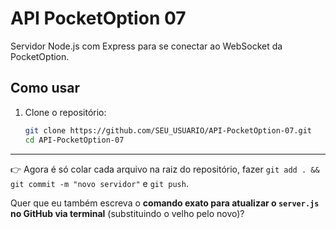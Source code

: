 ﻿# API PocketOption 07

Servidor Node.js com Express para se conectar ao WebSocket da PocketOption.

## Como usar

1. Clone o repositório:
   ```bash
   git clone https://github.com/SEU_USUARIO/API-PocketOption-07.git
   cd API-PocketOption-07

---

👉 Agora é só colar cada arquivo na raiz do repositório, fazer `git add . && git commit -m "novo servidor"` e `git push`.  

Quer que eu também escreva o **comando exato para atualizar o `server.js` no GitHub via terminal** (substituindo o velho pelo novo)?

